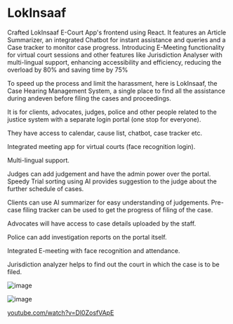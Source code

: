 # LokInsaaf

Crafted LokInsaaf E-Court App's frontend using React. It features an Article Summarizer, an integrated Chatbot for instant assistance and queries and a Case tracker to monitor case progress. Introducing E-Meeting functionality for virtual court sessions and other features like Jurisdiction Analyser with multi-lingual support, enhancing accessibility and efficiency, reducing the overload by 80\% and saving time by 75%

To speed up the process and limit the harassment, here is LokInsaaf, the Case Hearing Management System, a single place to find all the assistance during andeven before filing the cases and proceedings.

It is for clients, advocates, judges, police and other people related to the justice system with a separate login portal (one stop for everyone).

They have access to calendar, cause list, chatbot, case tracker etc.

Integrated meeting app for virtual courts (face recognition login).

Multi-lingual support.

Judges can add judgement and have the admin power over the portal. Speedy Trial sorting using AI provides suggestion to the judge about the further schedule of cases.

Clients can use AI summarizer for easy understanding of judgements. Pre-case filing tracker can be used to get the progress of filing of the case.

Advocates will have access to case details uploaded by the staff.

Police can add investigation reports on the portal itself.

Integrated E-meeting with face recognition and attendance.

Jurisdiction analyzer helps to find out the court in which the case is to be filed.

![image](https://github.com/Yakshit-Khurana/LokInsaaf/assets/76546067/13e7ae80-17f7-4b86-89d4-a0ab8768c3d2)

![image](https://github.com/Yakshit-Khurana/LokInsaaf/assets/76546067/9553a275-6007-45de-bcac-b9fbcf3f2ada)


[youtube.com/watch?v=Dl0ZosfVApE](https://youtu.be/Dl0ZosfVApE?si=WbV8qvITciF3dFEE)
